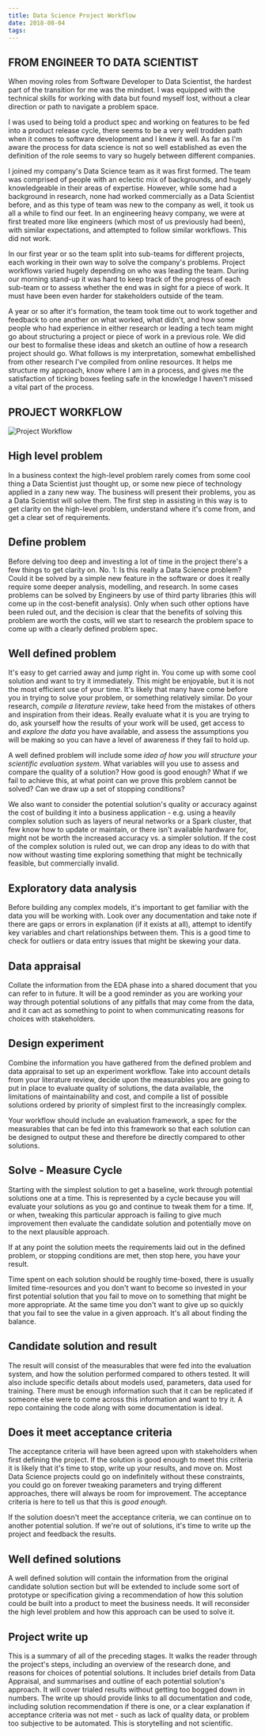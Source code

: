 ```yaml
---
title: Data Science Project Workflow
date: 2018-08-04
tags:
---
```


## FROM ENGINEER TO DATA SCIENTIST
When moving roles from Software Developer to Data Scientist, the hardest part of the transition for me was the mindset. I was equipped with the technical skills for working with data but found myself lost, without a clear direction or path to navigate a problem space. 

I was used to being told a product spec and working on features to be fed into a product release cycle, there seems to be a very well trodden path when it comes to software development and I knew it well. As far as I'm aware the process for data science is not so well established as even the definition of the role seems to vary so hugely between different companies.

I joined my company's Data Science team as it was first formed. The team was comprised of people with an eclectic mix of backgrounds, and hugely knowledgeable in their areas of expertise. However, while some had a background in research, none had worked commercially as a Data Scientist before, and as this type of team was new to the company as well, it took us all a while to find our feet. In an engineering heavy company, we were at first treated more like engineers (which most of us previously had been), with similar expectations, and attempted to follow similar workflows. This did not work.

In our first year or so the team split into sub-teams for different projects, each working in their own way to solve the company's problems. Project workflows varied hugely depending on who was leading the team. During our morning stand-up it was hard to keep track of the progress of each sub-team or to assess whether the end was in sight for a piece of work. It must have been even harder for stakeholders outside of the team. 

A year or so after it's formation, the team took time out to work together and feedback to one another on what worked, what didn't, and how some people who had experience in either research or leading a tech team might go about structuring a project or piece of work in a previous role. We did our best to formalise these ideas and sketch an outline of how a research project should go. What follows is my interpretation, somewhat embellished from other research I've compiled from online resources. It helps me structure my approach, know where I am in a process, and gives me the satisfaction of ticking boxes feeling safe in the knowledge I haven't missed a vital part of the process.

## PROJECT WORKFLOW
![Project Workflow](/images/project_workflow.png)
## High level problem
In a business context the high-level problem rarely comes from some cool thing a Data Scientist just thought up, or some new piece of technology applied in a zany new way. The business will present their problems, you as a Data Scientist will solve them. The first step in assisting in this way is to get clarity on the high-level problem, understand where it's come from, and get a clear set of requirements. 

## Define problem
Before delving too deep and investing a lot of time in the project there's a few things to get clarity on. No. 1: Is this really a Data Science problem? Could it be solved by a simple new feature in the software or does it really require some deeper analysis, modelling, and research. In some cases problems can be solved by Engineers by use of third party libraries (this will come up in the cost-benefit analysis). Only when such other options have been ruled out, and the decision is clear that the benefits of solving this problem are worth the costs, will we start to research the problem space to come up with a clearly defined problem spec.

## Well defined problem
It's easy to get carried away and jump right in. You come up with some cool solution and want to try it immediately. This might be enjoyable, but it is not the most efficient use of your time. It's likely that many have come before you in trying to solve your problem, or something relatively similar. Do your research, _compile a literature review_, take heed from the mistakes of others and inspiration from their ideas. Really evaluate what it is you are trying to do, ask yourself how the results of your work will be used, get access to and _explore the data_ you have available, and assess the assumptions you will be making so you can have a level of awareness if they fail to hold up.

A well defined problem will include some _idea of how you will structure your scientific evaluation system_. What variables will you use to assess and compare the quality of a solution? How good is good enough? What if we fail to achieve this, at what point can we prove this problem cannot be solved? Can we draw up a set of stopping conditions? 

We also want to consider the potential solution's quality or accuracy against the cost of building it into a business application - e.g. using a heavily complex solution such as layers of neural networks or a Spark cluster, that few know how to update or maintain, or there isn't available hardware for, might not be worth the increased accuracy vs. a simpler solution. If the cost of the complex solution is ruled out, we can drop any ideas to do with that now without wasting time exploring something that might be technically feasible, but commercially invalid.

## Exploratory data analysis
Before building any complex models, it's important to get familiar with the data you will be working with. Look over any documentation and take note if there are gaps or errors in explanation (if it exists at all), attempt to identify key variables and chart relationships between them. This is a good time to check for outliers or data entry issues that might be skewing your data.

## Data appraisal
Collate the information from the EDA phase into a shared document that you can refer to in future. It will be a good reminder as you are working your way through potential solutions of any pitfalls that may come from the data, and it can act as something to point to when communicating reasons for choices with stakeholders. 

## Design experiment
Combine the information you have gathered from the defined problem and data appraisal to set up an experiment workflow. Take into account details from your literature review, decide upon the measurables you are going to put in place to evaluate quality of solutions, the data available, the limitations of maintainability and cost, and compile a list of possible solutions ordered by priority of simplest first to the increasingly complex. 

Your workflow should include an evaluation framework, a spec for the measurables that can be fed into this framework so that each solution can be designed to output these and therefore be directly compared to other solutions.

## Solve - Measure Cycle
Starting with the simplest solution to get a baseline, work through potential solutions one at a time. This is represented by a cycle because you will evaluate your solutions as you go and continue to tweak them for a time. If, or when, tweaking this particular approach is failing to give much improvement then evaluate the candidate solution and potentially move on to the next plausible approach. 

If at any point the solution meets the requirements laid out in the defined problem, or stopping conditions are met, then stop here, you have your result. 

Time spent on each solution should be roughly time-boxed, there is usually limited time-resources and you don't want to become so invested in your first potential solution that you fail to move on to something that might be more appropriate. At the same time you don't want to give up so quickly that you fail to see the value in a given approach. It's all about finding the balance.

## Candidate solution and result
The result will consist of the measurables that were fed into the evaluation system, and how the solution performed compared to others tested. It will also include specific details about models used, parameters, data used for training. There must be enough information such that it can be replicated if someone else were to come across this information and want to try it. A repo containing the code along with some documentation is ideal.

## Does it meet acceptance criteria
The acceptance criteria will have been agreed upon with stakeholders when first defining the project. If the solution is good enough to meet this criteria it is likely that it's time to stop, write up your results, and move on. Most Data Science projects could go on indefinitely without these constraints, you could go on forever tweaking parameters and trying different approaches, there will always be room for improvement. The acceptance criteria is here to tell us that this is _good enough_.

If the solution doesn't meet the acceptance criteria, we can continue on to another potential solution. If we're out of solutions, it's time to write up the project and feedback the results.

## Well defined solutions
A well defined solution will contain the information from the original candidate solution section but will be extended to include some sort of prototype or specification giving a recommendation of how this solution could be built into a product to meet the business needs. It will reconsider the high level problem and how this approach can be used to solve it.

## Project write up
This is a summary of all of the preceding stages. It walks the reader through the project's steps, including an overview of the research done, and reasons for choices of potential solutions. It includes brief details from Data Appraisal, and summarises and outline of each potential solution's approach. It will cover trialed results without getting too bogged down in numbers. The write up should provide links to all documentation and code, including solution recommendation if there is one, or a clear explanation if acceptance criteria was not met - such as lack of quality data, or problem too subjective to be automated. This is storytelling and not scientific.

